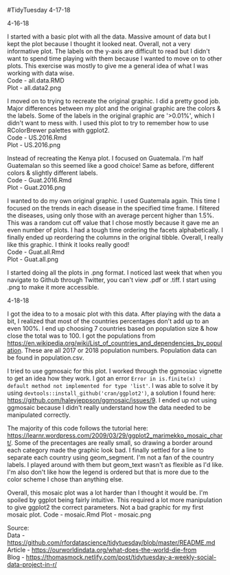 #TidyTuesday 4-17-18

4-16-18

I started with a basic plot with all the data. Massive amount of data but I kept the plot because I thought it looked neat. Overall, not a very informative plot. The labels on the y-axis are difficult to read but I didn't want to spend time playing with them because I wanted to move on to other plots. This exercise was mostly to give me a general idea of what I was working with data wise. <br />
Code - all.data.RMD <br />
Plot - all.data2.png <br />

I moved on to trying to recreate the original graphic. I did a pretty good job. Major differences between my plot and the original graphic are the colors & the labels. Some of the labels in the original graphic are '>0.01%', which I didn't want to mess with. I used this plot to try to remember how to use RColorBrewer palettes with ggplot2. <br />
Code - US.2016.Rmd <br />
Plot - US.2016.png <br />

Instead of recreating the Kenya plot. I focused on Guatemala. I'm half Guatemalan so this seemed like a good choice! Same as before, different colors & slightly different labels. <br />
Code - Guat.2016.Rmd <br />
Plot - Guat.2016.png <br />

I wanted to do my own original graphic. I used Guatemala again. This time I focused on the trends in each disease in the specified time frame. I filtered the diseases, using only those with an average percent higher than 1.5%. This was a random cut off value that I chose mostly because it gave me an even number of plots. I had a tough time ordering the facets alphabetically. I finally ended up reordering the columns in the original tibble. Overall, I really like this graphic. I think it looks really good! <br />
Code - Guat.all.Rmd <br />
Plot - Guat.all.png <br />

I started doing all the plots in .png format. I noticed last week that when you navigate to Github through Twitter, you can't view .pdf or .tiff. I start using .png to make it more accessible. 

4-18-18

I got the idea to to a mosaic plot with this data. After playing with the data a bit, I realized that most of the countries percentages don't add up to an even 100%. I end up choosing 7 countries based on population size & how close the total was to 100. I got the populations from https://en.wikipedia.org/wiki/List_of_countries_and_dependencies_by_population. These are all 2017 or 2018 population numbers. Population data can be found in population.csv.

I tried to use ggmosaic for this plot. I worked through the ggmosiac vignette to get an idea how they work. I got an error ```Error in is.finite(x) : default method not implemented for type 'list'```. I was able to solve it by using ```devtools::install_github('cran/ggplot2')```, a solution I found here: https://github.com/haleyjeppson/ggmosaic/issues/9. I ended up not using ggmosaic because I didn't really understand how the data needed to be manipulated correctly.

The majority of this code follows the tutorial here: https://learnr.wordpress.com/2009/03/29/ggplot2_marimekko_mosaic_chart/. Some of the precentages are really small, so drawing a border around each category made the graphic look bad. I finally settled for a line to separate each country using geom_segment. I'm not a fan of the country labels. I played around with them but geom_text wasn't as flexible as I'd like. I'm also don't like how the legend is ordered but that is more due to the color scheme I chose than anything else. 

Overall, this mosaic plot was a lot harder than I thought it would be. I'm spoiled by ggplot being fairly intuitive. This required a lot more manipulation to give ggplot2 the correct parameters. Not a bad graphic for my first mosaic plot. Code - mosaic.Rmd Plot - mosaic.png

Source: <br />
Data - https://github.com/rfordatascience/tidytuesday/blob/master/README.md <br />
Article - https://ourworldindata.org/what-does-the-world-die-from <br />
Blog - https://thomasmock.netlify.com/post/tidytuesday-a-weekly-social-data-project-in-r/ <br />
